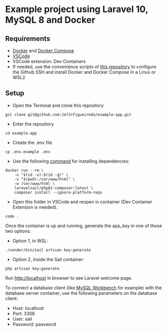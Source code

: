 # Example project using Laravel 10, MySQL 8 and Docker

## Requirements
- [Docker](https://docs.docker.com/engine/install/) and [Docker Compose](https://docs.docker.com/compose/install/)
- [VSCode](https://code.visualstudio.com/download)
- VSCode extension: Dev Containers
- If needed, use the convenience scripts of [this repository](https://github.com/JefJrFigueiredo/sh-for-dev-env/tree/main) to configure the Github SSH and install Docker and Docker Compose in a Linux or WSL2

## Setup
- Open the Terminal and clone this repository
~~~shell
git clone git@github.com:JefJrFigueiredo/example-app.git
~~~
- Enter the repository
~~~shell
cd example-app
~~~
- Create the .env file
~~~shell
cp .env.example .env
~~~
- Use the following [command](https://laravel.com/docs/10.x/sail#installing-composer-dependencies-for-existing-projects) for installing dependencies:
~~~shell
docker run --rm \
    -u "$(id -u):$(id -g)" \
    -v "$(pwd):/var/www/html" \
    -w /var/www/html \
    laravelsail/php82-composer:latest \
    composer install --ignore-platform-reqs
~~~
- Open this folder in VSCode and reopen in container (Dev Container Extension is needed).
~~~shell
code .
~~~
Once the container is up and running, generate the app_key in one of those two options:

 - Option 1, in WSL: 
~~~shell
./vendor/bin/sail artisan key:generate
~~~
 - Option 2, inside the Sail container:
~~~shell
php artisan key:generate
~~~
Run [http://localhost](http://localhost) in browser to see Laravel welcome page.

To connect a database client (like [MySQL Workbench](https://dev.mysql.com/downloads/workbench/) for example) with the database server container, use the following parameters on the database client:
- Host: localhost
- Port: 3306
- User: sail
- Password: password
